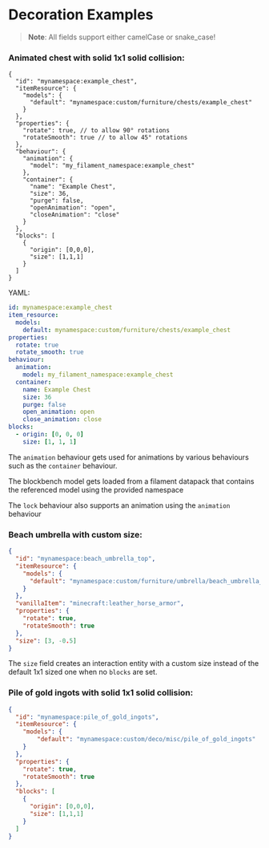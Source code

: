 # Decoration Examples

> **Note**: All fields support either camelCase or snake_case!

### Animated chest with solid 1x1 solid collision:
```json5
{
  "id": "mynamespace:example_chest",
  "itemResource": {
    "models": {
      "default": "mynamespace:custom/furniture/chests/example_chest"
    }
  },
  "properties": {
    "rotate": true, // to allow 90° rotations
    "rotateSmooth": true // to allow 45° rotations
  },
  "behaviour": {
    "animation": {
      "model": "my_filament_namespace:example_chest"
    },
    "container": {
      "name": "Example Chest",
      "size": 36,
      "purge": false,
      "openAnimation": "open",
      "closeAnimation": "close"
    }
  },
  "blocks": [
    {
      "origin": [0,0,0],
      "size": [1,1,1]
    }
  ]
}
```

YAML:
```yaml
id: mynamespace:example_chest
item_resource:
  models:
    default: mynamespace:custom/furniture/chests/example_chest
properties:
  rotate: true
  rotate_smooth: true
behaviour:
  animation:
    model: my_filament_namespace:example_chest
  container:
    name: Example Chest
    size: 36
    purge: false
    open_animation: open
    close_animation: close
blocks:
  - origin: [0, 0, 0]
    size: [1, 1, 1]
```

The `animation` behaviour gets used for animations by various behaviours such as the `container` behaviour.

The blockbench model gets loaded from a filament datapack that contains the referenced model using the provided namespace

The `lock` behaviour also supports an animation using the `animation` behaviour

### Beach umbrella with custom size:
```json
{
  "id": "mynamespace:beach_umbrella_top",
  "itemResource": {
    "models": {
      "default": "mynamespace:custom/furniture/umbrella/beach_umbrella_top"
    }
  },
  "vanillaItem": "minecraft:leather_horse_armor",
  "properties": {
    "rotate": true,
    "rotateSmooth": true
  },
  "size": [3, -0.5]
}
```

The `size` field creates an interaction entity with a custom size instead of the default 1x1 sized one when no `blocks` are set. 


### Pile of gold ingots with solid 1x1 solid collision:
```json
{
  "id": "mynamespace:pile_of_gold_ingots",
  "itemResource": {
    "models": {
        "default": "mynamespace:custom/deco/misc/pile_of_gold_ingots"
    }
  },
  "properties": {
    "rotate": true,
    "rotateSmooth": true
  },
  "blocks": [
    {
      "origin": [0,0,0],
      "size": [1,1,1]
    }
  ]
}
```

